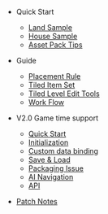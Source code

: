 * Quick Start

  * [Land Sample](./QuickStart/LandSample)
  * [House Sample](./QuickStart/HouseSample)
  * [Asset Pack Tips](./QuickStart/AssetPackTips)

* Guide  

  * [Placement Rule](./Guide/PlacementRule)
  * [Tiled Item Set](./Guide/TiledItemSet)
  * [Tiled Level Edit Tools](./Guide/TiledLevelEditTools)
  * [Work Flow](./Guide/WorkFlow)

* V2.0 Game time support
  * [Quick Start](./GameTime/QuickStart)
  * [Initialization](./GameTime/Initialization)
  * [Custom data binding](./GameTime/CustomData)
  * [Save & Load](./GameTime/SaveLoad)
  <!-- * [Restriction Area](./GameTime/RestrictionArea) -->
  * [Packaging Issue](./GameTime/Packaging)
  * [AI Navigation](./GameTime/RuntimeAINavigation)
  * [API](./GameTime/API)
  <!-- * [Using with C++](./GameTime/C++) -->

* [Patch Notes](./PatchNotes)
